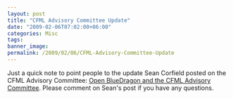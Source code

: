 ```yaml
---
layout: post
title: "CFML Advisory Committee Update"
date: "2009-02-06T07:02:00+06:00"
categories: Misc 
tags: 
banner_image: 
permalink: /2009/02/06/CFML-Advisory-Committee-Update
---
```


Just a quick note to point people to the update Sean Corfield posted on the CFML Advisory Committee: <a href="http://corfield.org/blog/index.cfm/do/blog.entry/entry/Open_BlueDragon_and_the_CFML_Advisory_Committee">Open BlueDragon and the CFML Advisory Committee</a>. Please comment on Sean's post if you have any questions.